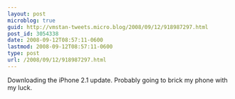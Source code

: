 ```yaml
---
layout: post
microblog: true
guid: http://vmstan-tweets.micro.blog/2008/09/12/918987297.html
post_id: 3054338
date: 2008-09-12T08:57:11-0600
lastmod: 2008-09-12T08:57:11-0600
type: post
url: /2008/09/12/918987297.html
---
```

Downloading the iPhone 2.1 update. Probably going to brick my phone with my luck.
